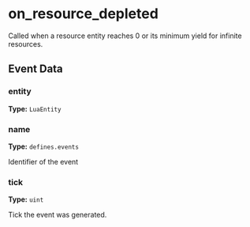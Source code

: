 # on_resource_depleted

Called when a resource entity reaches 0 or its minimum yield for infinite resources.

## Event Data

### entity

**Type:** `LuaEntity`

### name

**Type:** `defines.events`

Identifier of the event

### tick

**Type:** `uint`

Tick the event was generated.

